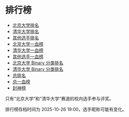 # 排行榜

- [北京大学排名](score_pku.csv)
- [清华大学排名](score_thu.csv)
- [其他选手排名](score_other.csv)
- [北京大学一血榜](first_pku.csv)
- [清华大学一血榜](first_thu.csv)
- [其他选手一血榜](first_other.csv)
- [北京大学 Binary 分类排名](binary_score_pku.csv)
- [清华大学 Binary 分类排名](binary_score_thu.csv)
- [总排名](score_all.csv)
- [总一血榜](first_all.csv)
- [封神榜](banned.csv)

只有“北京大学”和“清华大学”赛道的校内选手参与评奖。

排行榜存档时间为 2025-10-26 19:00，选手昵称可能有变化。